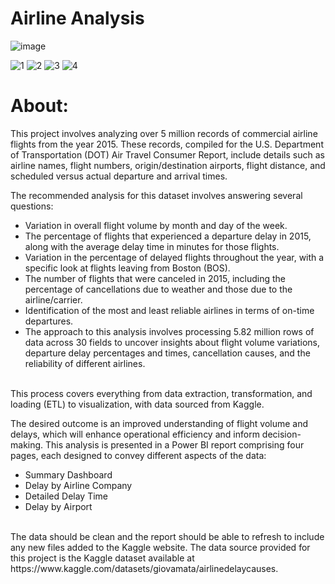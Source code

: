 # Airline Analysis

![image](https://github.com/shimaadaowd/Airlines-Analysis/assets/81235048/05847dc5-a482-4299-84fb-c4aede6515d7)


![1](https://github.com/shimaadaowd/Airlines-Analysis/assets/81235048/3c844f0e-7edf-4449-862c-b2fecdbb9755)
![2](https://github.com/shimaadaowd/Airlines-Analysis/assets/81235048/852fcdd3-79a3-4fc5-b5ca-b4012ba40eab)
![3](https://github.com/shimaadaowd/Airlines-Analysis/assets/81235048/a89bb626-60c9-4271-8bf0-89126d4684b5)
![4](https://github.com/shimaadaowd/Airlines-Analysis/assets/81235048/51a8089d-820e-4a26-a7bf-4e517bd434ce)


# About:
This project involves analyzing over 5 million records of commercial airline flights from the year 2015. These records, compiled for the U.S. Department of Transportation (DOT) Air Travel Consumer Report, include details such as airline names, flight numbers, origin/destination airports, flight distance, and scheduled versus actual departure and arrival times.

The recommended analysis for this dataset involves answering several questions:

 * Variation in overall flight volume by month and day of the week.
 * The percentage of flights that experienced a departure delay in 2015, along with the average delay time in minutes for those flights.
 * Variation in the percentage of delayed flights throughout the year, with a specific look at flights leaving from Boston (BOS).
 * The number of flights that were canceled in 2015, including the percentage of cancellations due to weather and those due to the airline/carrier.
 * Identification of the most and least reliable airlines in terms of on-time departures.
 * The approach to this analysis involves processing 5.82 million rows of data across 30 fields to uncover insights about flight volume variations, departure delay percentages and times, cancellation causes, and the reliability of different airlines. 

<br>
This process covers everything from data extraction, transformation, and loading (ETL) to visualization, with data sourced from Kaggle.

The desired outcome is an improved understanding of flight volume and delays, which will enhance operational efficiency and inform decision-making. This analysis is presented in a Power BI report comprising four pages, each designed to convey different aspects of the data:

 * Summary Dashboard
 * Delay by Airline Company
 * Detailed Delay Time
 * Delay by Airport

<br>
The data should be clean and the report should be able to refresh to include any new files added to the Kaggle website. The data source provided for this project is the Kaggle dataset available at https://www.kaggle.com/datasets/giovamata/airlinedelaycauses.

